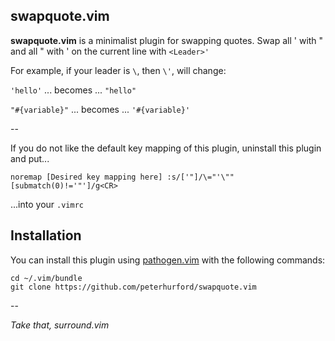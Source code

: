 ## swapquote.vim
**swapquote.vim** is a minimalist plugin for swapping quotes.  Swap all ' with " and all " with ' on the current line with `<Leader>'`

For example, if your leader is `\`, then `\'`, will change:

`'hello'`  ... becomes ... `"hello"`

`"#{variable}"` ... becomes ... `'#{variable}'`

--

If you do not like the default key mapping of this plugin, uninstall this plugin and put... 

```
noremap [Desired key mapping here] :s/['"]/\="'\""[submatch(0)!='"']/g<CR>
```

...into your `.vimrc`


## Installation

You can install this plugin using [pathogen.vim](https://github.com/tpope/vim-pathogen) with the following commands:

```
cd ~/.vim/bundle
git clone https://github.com/peterhurford/swapquote.vim
```

--

*Take that, surround.vim*
